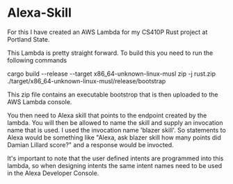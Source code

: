# Alexa-Skill
For this I have created an AWS Lambda for my CS410P Rust project at Portland State.

This Lambda is pretty straight forward.  To build this you need to run the following commands

cargo build --release --target x86_64-unknown-linux-musl
zip -j rust.zip ./target/x86_64-unknown-linux-musl/release/bootstrap

This zip file contains an executable bootstrop that is then uploaded to the AWS Lambda console.

You then need to Alexa skill that points to the endpoint created by the lambda.  You will then be allowed to name the skill and supply
an invocation name that is used.  I used the invocation name 'blazer skill'.  So statements to Alexa would be something like
"Alexa, ask blazer skill how many points did Damian Lillard score?"  and a response would be invocted.

It's important to note that the user defined intents are programmed into this lambda, so when designing intents the same intent names need
to be used in the Alexa Developer Console.

